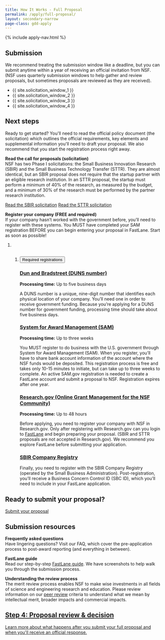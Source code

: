 ```yaml
---
title: How It Works - Full Proposal
permalink: /apply/full-proposal/
layout: secondary-narrow
page-class: gdd-apply
---
```

{% include apply-nav.html %}
<section class="usa-section full-bleed-bg">
  <h2>Submission</h2>
  <p>We recommend treating the submission window like a deadline, but you can submit anytime within a year of receiving an official invitation from NSF. (NSF uses quarterly submission windows to help gather and review proposals, but sometimes proposals are reviewed as they are received).</p>
  <ul>
    <li>{{ site.solicitation_window_1 }}</li>
    <li>{{ site.solicitation_window_2 }}</li>
    <li>{{ site.solicitation_window_3 }}</li>
    <li>{{ site.solicitation_window_4 }}</li>
  </ul>
</section>

<section class="usa-section full-bleed-bg--lightblue">
  <h2>Next steps</h2>
  <p>Ready to get started? You'll need to read the official policy document (the solicitation) which outlines the official requirements, key elements and supplemental information you'll need to draft your proposal. We also recommend that you start the registration process right away.</p>
  <p><b>Read the call for proposals (solicitation)</b>
    <br>NSF has two Phase I solicitations: the Small Business Innovation Research (SBIR) and the Small Business Technology Transfer (STTR). They are almost identical, but an SBIR proposal does not require that the startup partner with an eligible research institution. In an STTR proposal, the startup must perform a minimum of 40% of the research, as measured by the budget, and a minimum of 30% of the research must be performed by the partner research institution.</p>
  <p>
    <a class="usa-button usa-button-secondary"
        href="{{ site.data.solicitations['SBIR'].url }}" target="_blank">Read the SBIR solicitation</a>
    <a class="usa-button usa-button-secondary"
        href="{{ site.data.solicitations['STTR'].url }}" target="_blank">Read the STTR solicitation</a>
  </p>
  <p><b>Register your company (FREE and required)</b>
    <br>If your company hasn’t worked with the government before, you’ll need to register with these systems. You MUST
    have completed your SAM registration BEFORE you can begin entering your proposal in FastLane. Start as soon as
    possible!
  </p>
  <ol class="timeline timeline__no-numbers">
    <li class="timeline-step">
      <ol class="usa-accordion">
        <li class="step " value="">
          <!-- https://github.com/18F/nsf-sbir/blob/dev/_includes/components/accordion-item.html -->
          <h2><button class="usa-accordion-button" aria-expanded="true" aria-controls="required-registrations">
              Required registrations
            </button></h2>
          <div id="required-registrations" class="usa-accordion-content" aria-hidden="false">
            <!-- https://github.com/18F/nsf-sbir/blob/dev/_timeline/step-3.md -->
            <h3 id="dun-and-bradstreet-duns-number"><a href="https://www.dnb.com/duns-number/get-a-duns.html"
                target="_blank">Dun and Bradstreet (DUNS number)</a></h3>
            <p><strong>Processing time:</strong> Up to five business days</p>
            <p>A DUNS number is a unique, nine-digit number that identifies each physical location of your company.
              You’ll need one in order to receive government funding. Because you’re applying for a DUNS number for
              government funding, processing time should take about five business days.</p>
            <h3 id="system-for-award-management-sam"><a href="https://www.sam.gov/SAM/" target="_blank">System for
                Award Management (SAM)</a></h3>
            <p><strong>Processing time:</strong> Up to three weeks</p>
            <p>You MUST register to do business with the U.S. government through System for Award Management (SAM).
              When you register, you’ll have to share bank account information of the account where the NSF funds
              would be deposited. This registration process is free and takes only 10-15 minutes to initiate, but can
              take up to three weeks to complete. An active SAM.gov registration is needed to create a FastLane
              account and submit a proposal to NSF. Registration expires after one year.</p>
            <h3 id="researchgov-online-grant-management-for-the-nsf-community"><a
                href="https://www.research.gov/research-portal/appmanager/base/desktop?_nfpb=true&amp;_pageLabel=research_home_page"
                target="_blank">Research.gov (Online Grant Management for the NSF Community)</a></h3>
            <p><strong>Processing time:</strong> Up to 48 hours</p>
            <p>Before applying, you need to register your company with NSF in Research.gov. Only after registering
              with Research.gov can you login to <a href="https://www.fastlane.nsf.gov/" target="_blank">FastLane</a>
              and begin preparing your proposal. (SBIR and STTR proposals are not accepted in Research.gov). We
              recommend you explore FastLane before submitting your application.</p>
            <h3 id="sbir-company-registry"><a href="http://sbir.gov/registration" target="_blank">SBIR Company
                Registry</a></h3>
            <p>Finally, you need to register with the SBIR Company Registry (operated by the Small Business
              Administration). Post-registration, you’ll receive a Business Concern Control ID (SBC ID), which you’ll
              need to include in your FastLane application.</p>
          </div>
        </li>
      </ol>
    </li>
  </ol>
</section>

<section class="usa-section full-bleed-bg">
  <h2>Ready to submit your proposal?</h2>
  <a class="usa-button usa-button-secondary" href="https://www.fastlane.nsf.gov/">Submit your proposal</a>
</section>

<section class="usa-section full-bleed-bg--lightblue">
  <h2>Submission resources</h2>
   <p><b>Frequently asked questions</b>
    <br>Have lingering questions? Visit our FAQ, which cover the pre-application process to post-award reporting (and
    everything in between).
  </p>
  <p><b>FastLane guide</b>
    <br>Read our step-by-step <a href="{{ site.baseurl }}/fastlane/">FastLane guide</a>. We have screenshots to help walk you through the submission process.
  </p>
  <p><b>Understanding the review process</b>
    <br>The merit review
      process enables NSF to make wise investments in all fields of science and engineering research and
    education. Please review information on our <a href="{{ site.baseurl }}/resources/review/peer-review/">peer review</a> criteria to understand what we mean by intellectual merit, broader impacts and commercial impacts. <br>
  </p>
</section>

<section class="usa-section full-bleed-bg">
  <div class="step-banner">
    <a class="step-banner__content" href="{{ site.baseurl }}/apply/review-decision/">
      <h2>Step 4: Proposal review & decision</h2>
      <p>Learn more about what happens after you submit your full proposal and when you'll receive an official response.</p>
    </a>
  </div>
</section>
